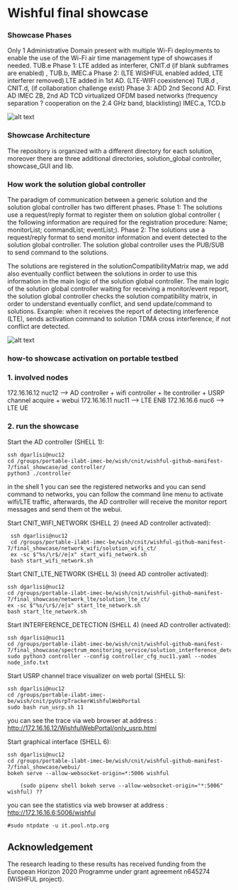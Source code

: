 Wishful final showcase
============================

### Showcase Phases

Only 1 Administrative Domain present with multiple Wi-Fi deployments to enable the use of the Wi-Fi air time management type of showcases if needed. TUB.e
    Phase 1: LTE added as interferer, CNIT.d (if blank subframes are enabled) , TUB.b, IMEC.a
    Phase 2: (LTE WiSHFUL enabled added, LTE interferer removed) LTE added in 1st AD. (LTE-WIFI coexistence)  TUB.d , CNIT.d, (if collaboration challenge exist)
Phase 3: ADD 2nd Second AD.
    First AD IMEC ZB, 2nd AD TCD virtualized OFDM based networks (frequency separation ? cooperation on the 2.4 GHz band,  blacklisting) IMEC.a, TCD.b

![alt text](https://github.com/wishful-project/final_showcase/blob/master/final-showcase-architecture.jpg)

### Showcase Architecture

The repository is organized with a different directory for each solution, moreover there are three additional directories, solution_global controller, showcase_GUI and lib.


### How work the solution global controller

The paradigm of communication between a generic solution and the solution global controller has two different phases.
    Phase 1: The solutions use a request/reply format to register them on solution global controller ( the following information
    are required for the registration procedure: Name; monitorList; commandList; eventList;).
    Phase 2: The solutions use a request/reply format to send monitor information and event detected to the solution global controller.
    The solution global controller uses the PUB/SUB to send command to the solutions.

The solutions are registered in the solutionCompatibilityMatrix map, we add also eventually conflict between the solutions in order to
use this information in the main logic of the solution global controller. The main logic of the solution global controller waiting for
receiving a monitor/event report, the solution global controller checks the solution compatibility matrix, in order to understand eventually conflict,
and send update/command to solutions. Example: when it receives the report of detecting interference (LTE),
sends activation command to solution TDMA cross interference, if not conflict are detected.

![alt text](https://github.com/wishful-project/final_showcase/blob/master/solution-global-controller-main-logic.jpg)

### how-to showcase activation on portable testbed

### 1. involved nodes 
172.16.16.12 nuc12 --> AD controller + wifi controller + lte controller + USRP channel acquire + webui
172.16.16.11 nuc11 --> LTE ENB
172.16.16.6 nuc6   --> LTE UE

### 2. run the showcase 
Start the AD controller (SHELL 1):

    ssh dgarlisi@nuc12
    cd /groups/portable-ilabt-imec-be/wish/cnit/wishful-github-manifest-7/final_showcase/ad_controller/
    python3 ./controller
    
in the shell 1 you can see the registered networks and you can send command to networks, 
you can follow the command line menu to activate wifi/LTE traffic, afterwards, 
the AD controller will receive the monitor report messages and send them ot the webui.

Start CNIT_WIFI_NETWORK  (SHELL 2) (need AD controller activated):

     ssh dgarlisi@nuc12
     cd /groups/portable-ilabt-imec-be/wish/cnit/wishful-github-manifest-7/final_showcase/network_wifi/solution_wifi_ct/
     ex -sc $"%s/\r$//e|x" start_wifi_network.sh
     bash start_wifi_network.sh

Start CNIT_LTE_NETWORK  (SHELL 3) (need AD controller activated):

    ssh dgarlisi@nuc12
    cd /groups/portable-ilabt-imec-be/wish/cnit/wishful-github-manifest-7/final_showcase/network_lte/solution_lte_ct/
    ex -sc $"%s/\r$//e|x" start_lte_network.sh
    bash start_lte_network.sh

Start INTERFERENCE_DETECTION  (SHELL 4) (need AD controller activated):

    ssh dgarlisi@nuc11
    cd /groups/portable-ilabt-imec-be/wish/cnit/wishful-github-manifest-7/final_showcase/spectrum_monitoring_service/solution_interference_detection/
    sudo python3 controller --config controller_cfg_nuc11.yaml --nodes node_info.txt

Start USRP channel trace visualizer on web portal  (SHELL 5):

    ssh dgarlisi@nuc12
    cd /groups/portable-ilabt-imec-be/wish/cnit/pyUsrpTrackerWishfulWebPortal
    sudo bash run_usrp.sh 11

you can see the trace via web browser at address : http://172.16.16.12/WishfulWebPortal/only_usrp.html

Start graphical interface (SHELL 6):

    ssh dgarlisi@nuc12
    cd /groups/portable-ilabt-imec-be/wish/cnit/wishful-github-manifest-7/final_showcase/webui/
    bokeh serve --allow-websocket-origin=*:5006 wishful
    
        (sudo pipenv shell bokeh serve --allow-websocket-origin="*:5006" wishful) ??

you can see the statistics via web browser at address : http://172.16.16.6:5006/wishful


    #sudo ntpdate -u it.pool.ntp.org

## Acknowledgement

The research leading to these results has received funding from the European
Horizon 2020 Programme under grant agreement n645274 (WiSHFUL project).